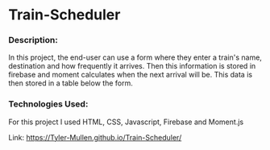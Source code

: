 # Train-Scheduler

### Description:
In this project, the end-user can use a form where they enter a train's name, destination and how frequently it arrives.  Then this information is stored in firebase and moment calculates when the next arrival will be.  This data is then stored in a table below the form.

### Technologies Used:
For this project I used HTML, CSS, Javascript, Firebase and Moment.js

Link: https://Tyler-Mullen.github.io/Train-Scheduler/
